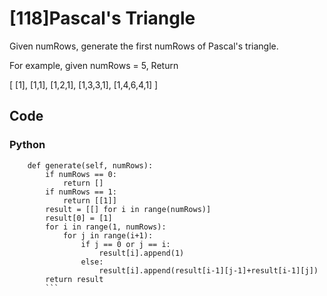 # [118]Pascal's Triangle

Given numRows, generate the first numRows of Pascal's triangle.

For example, given numRows = 5,
Return

[
     [1],
    [1,1],
   [1,2,1],
  [1,3,3,1],
 [1,4,6,4,1]
]

## Code

### Python

```class Solution(object):
    def generate(self, numRows):
        if numRows == 0:
            return []
        if numRows == 1:
            return [[1]]
        result = [[] for i in range(numRows)]
        result[0] = [1]
        for i in range(1, numRows):
            for j in range(i+1):
                if j == 0 or j == i:
                    result[i].append(1)
                else:
                    result[i].append(result[i-1][j-1]+result[i-1][j])
        return result
        ```





